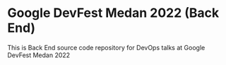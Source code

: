 # Google DevFest Medan 2022 (Back End) 

This is Back End source code repository for DevOps talks at Google DevFest Medan 2022
